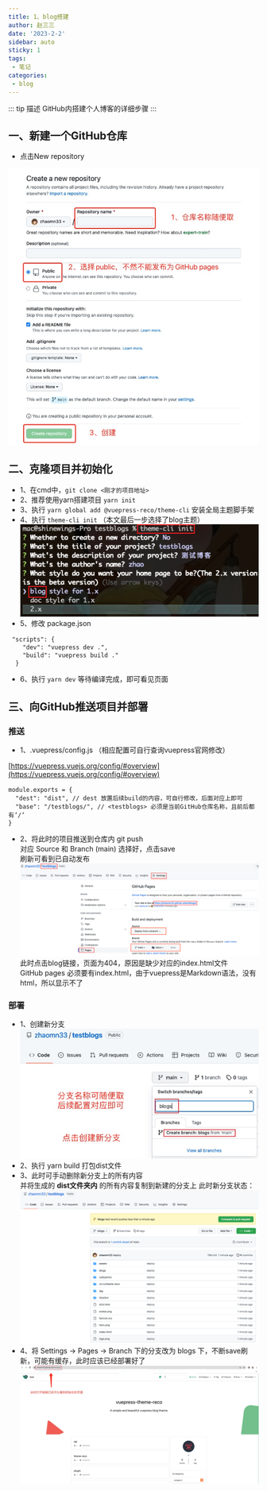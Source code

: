 ```yaml
---
title: 1、blog搭建
author: 赵三三
date: '2023-2-2'
sidebar: auto
sticky: 1
tags:
 - 笔记
categories:
 - blog
---
```


::: tip  描述
GitHub内搭建个人博客的详细步骤
:::

## 一、新建一个GitHub仓库
- 点击New repository
<!-- 图片添加： ! + [图片描述 ] + (图片的url 【可以是网络地址、本地地址】) -->
![新建一个GitHub仓库](../../../.vuepress/public/imgs/create-github.png)

## 二、克隆项目并初始化
- 1、在cmd中，`git clone <刚才的项目地址>`
- 2、推荐使用yarn搭建项目 `yarn init`
- 3、执行 `yarn global add @vuepress-reco/theme-cli` 安装全局主题脚手架
- 4、执行 `theme-cli init` （本文最后一步选择了blog主题）
![初始化](../../../.vuepress/public/imgs/init.png)
- 5、修改 package.json
```
 "scripts": {
    "dev": "vuepress dev .",
    "build": "vuepress build ."
  }
```
- 6、执行 `yarn dev` 等待编译完成，即可看见页面
## 三、向GitHub推送项目并部署
### 推送
- 1、.vuepress/config.js （相应配置可自行查询vuepress官网修改）
<!-- 链接添加： [描述 ] + (url) -->
[https://vuepress.vuejs.org/config/#overview](https://vuepress.vuejs.org/config/#overview)
```
module.exports = {
  "dest": "dist", // dest 放置后续build的内容，可自行修改，后面对应上即可
  "base": "/testblogs/", // <testblogs> 必须是当前GitHub仓库名称，且前后都有‘/‘
}
```
- 2、将此时的项目推送到仓库内 git push<br>
对应 Source 和 Branch (main) 选择好，点击save<br>
刷新可看到已自动发布
![githubPages](../../../.vuepress/public/imgs/githubPages.png)
此时点击blog链接，页面为404，原因是缺少对应的index.html文件<br>
GitHub pages 必须要有index.html，由于vuepress是Markdown语法，没有html，所以显示不了
### 部署
- 1、创建新分支<br>
![createBranch](../../../.vuepress/public/imgs/createBranch.png)
- 2、执行 yarn build 打包dist文件
- 3、此时可手动删除新分支上的所有内容<br>
并将生成的 **dist文件夹内** 的所有内容复制到新建的分支上
此时新分支状态：
![blogbranch](../../../.vuepress/public/imgs/blogbranch.png)
- 4、将 Settings -> Pages -> Branch 下的分支改为 blogs 下，不断save刷新，可能有缓存，此时应该已经部署好了
![success](../../../.vuepress/public/imgs/success.png)